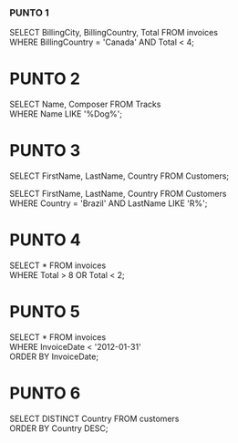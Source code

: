 ### PUNTO 1
SELECT BillingCity, BillingCountry, Total FROM invoices<br />
WHERE BillingCountry = 'Canada' AND Total < 4;

# PUNTO 2
SELECT Name, Composer FROM Tracks<br />
WHERE Name LIKE '%Dog%';

# PUNTO 3
SELECT FirstName, LastName, Country FROM Customers;

SELECT FirstName, LastName, Country FROM Customers<br />
WHERE Country = 'Brazil' AND LastName LIKE 'R%';

# PUNTO 4
SELECT * FROM invoices<br />
WHERE Total > 8 OR Total < 2; 

# PUNTO 5
SELECT * FROM invoices<br />
WHERE InvoiceDate < '2012-01-31'<br />
ORDER BY InvoiceDate;

# PUNTO 6
SELECT DISTINCT Country FROM customers<br />
ORDER BY Country DESC;
